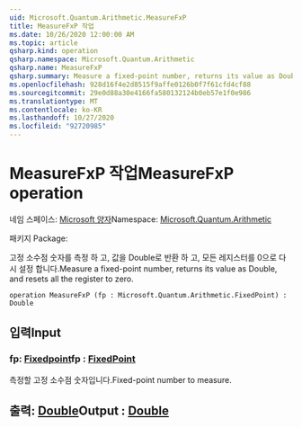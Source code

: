 ```yaml
---
uid: Microsoft.Quantum.Arithmetic.MeasureFxP
title: MeasureFxP 작업
ms.date: 10/26/2020 12:00:00 AM
ms.topic: article
qsharp.kind: operation
qsharp.namespace: Microsoft.Quantum.Arithmetic
qsharp.name: MeasureFxP
qsharp.summary: Measure a fixed-point number, returns its value as Double, and resets all the register to zero.
ms.openlocfilehash: 928d16f4e2d8515f9affe0126b0f7f61cfd4cf88
ms.sourcegitcommit: 29e0d88a30e4166fa580132124b0eb57e1f0e986
ms.translationtype: MT
ms.contentlocale: ko-KR
ms.lasthandoff: 10/27/2020
ms.locfileid: "92720985"
---
```

# <a name="measurefxp-operation"></a><span data-ttu-id="0c491-102">MeasureFxP 작업</span><span class="sxs-lookup"><span data-stu-id="0c491-102">MeasureFxP operation</span></span>

<span data-ttu-id="0c491-103">네임 스페이스: [Microsoft 양자](xref:Microsoft.Quantum.Arithmetic)</span><span class="sxs-lookup"><span data-stu-id="0c491-103">Namespace: [Microsoft.Quantum.Arithmetic](xref:Microsoft.Quantum.Arithmetic)</span></span>

<span data-ttu-id="0c491-104">패키지 [](https://nuget.org/packages/)</span><span class="sxs-lookup"><span data-stu-id="0c491-104">Package: [](https://nuget.org/packages/)</span></span>


<span data-ttu-id="0c491-105">고정 소수점 숫자를 측정 하 고, 값을 Double로 반환 하 고, 모든 레지스터를 0으로 다시 설정 합니다.</span><span class="sxs-lookup"><span data-stu-id="0c491-105">Measure a fixed-point number, returns its value as Double, and resets all the register to zero.</span></span>

```qsharp
operation MeasureFxP (fp : Microsoft.Quantum.Arithmetic.FixedPoint) : Double
```


## <a name="input"></a><span data-ttu-id="0c491-106">입력</span><span class="sxs-lookup"><span data-stu-id="0c491-106">Input</span></span>

### <a name="fp--fixedpoint"></a><span data-ttu-id="0c491-107">fp: [Fixedpoint](xref:Microsoft.Quantum.Arithmetic.FixedPoint)</span><span class="sxs-lookup"><span data-stu-id="0c491-107">fp : [FixedPoint](xref:Microsoft.Quantum.Arithmetic.FixedPoint)</span></span>

<span data-ttu-id="0c491-108">측정할 고정 소수점 숫자입니다.</span><span class="sxs-lookup"><span data-stu-id="0c491-108">Fixed-point number to measure.</span></span>



## <a name="output--double"></a><span data-ttu-id="0c491-109">출력: [Double](xref:microsoft.quantum.lang-ref.double)</span><span class="sxs-lookup"><span data-stu-id="0c491-109">Output : [Double](xref:microsoft.quantum.lang-ref.double)</span></span>

